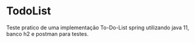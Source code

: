 # TodoList

Teste pratico de uma implementação To-Do-List spring
utilizando java 11, banco h2 e postman para testes.
